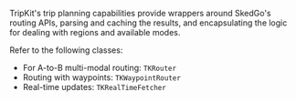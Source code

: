 TripKit's trip planning capabilities provide wrappers around SkedGo's routing APIs, parsing and caching the results, and encapsulating the logic for dealing with regions and available modes.

Refer to the following classes:

- For A-to-B multi-modal routing: `TKRouter`
- Routing with waypoints: `TKWaypointRouter`
- Real-time updates: `TKRealTimeFetcher`
